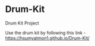# Drum-Kit
Drum Kit Project

Use the drum kit by following this link - https://hsumyatmon1.github.io/Drum-Kit/
